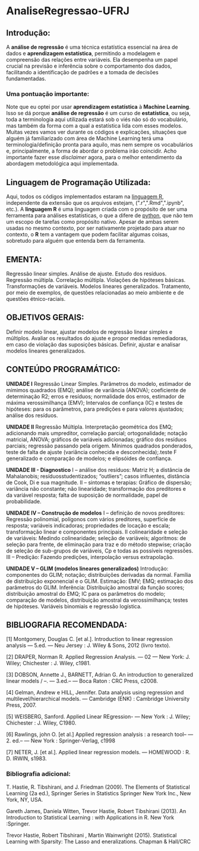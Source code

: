 # AnaliseRegressao-UFRJ

## Introdução:
A **análise de regressão** é uma técnica estatística essencial na área de dados e **aprendizagem estatística**, permitindo a modelagem e compreensão das relações entre variáveis. Ela desempenha um papel crucial na previsão e inferência sobre o comportamento dos dados, facilitando a identificação de padrões e a tomada de decisões fundamentadas.

### Uma pontuação importante:
Note que eu optei por usar **aprendizagem estatística** à **Machine Learning**. Isso se dá porque **análise de regressão** é um curso de **estatística**, ou seja, toda a terminologia aqui utilizada estará sob o viés não só do vocabulário, mas também da forma com a qual a estatística lida com esses modelos. Muitas vezes vamos ver durante os códigos e explicações, situações que alguém já familiarizado com área de Machine Learning terá uma terminologia/definição pronta para aquilo, mas nem sempre os vocabulários e, principalmente, a forma de abordar o problema irão coincidir. Acho importante fazer esse *disclaimer* agora, para o melhor entendimento da abordagem metodológica aqui implementada.

## Linguagem de Programação Utilizada:
Aqui, todos os códigos implementados estaram na [linguagem R](https://www.r-project.org/other-docs.html), independente da extensão que os arquivos estejam, (".r",".Rmd",".ipynb", etc.). A **linguagem R** é uma linguagem criada com o propósito de ser uma ferramenta para análises estatísticas, o que a difere de [python](https://www.python.org/), que não tem um escopo de tarefas como propósito nativo. Apesar de ambas serem usadas no mesmo contexto, por ser nativamente projetado para atuar no contexto, o **R** tem a vantagem que podem facilitar algumas coisas, sobretudo para alguém que entenda bem da ferramenta.

## EMENTA:
Regressão linear simples. Análise de ajuste. Estudo dos resíduos. Regressão múltipla. Correlação múltipla. Violações de
hipóteses básicas. Transformações de variáveis. Modelos lineares generalizados. Tratamento, por meio de exemplos, de
questões relacionadas ao meio ambiente e de questões étnico-raciais.

## OBJETIVOS GERAIS:
Definir modelo linear, ajustar modelos de regressão linear simples e múltiplos. Avaliar os resultados do ajuste e propor
medidas remediadoras, em caso de violação das suposições básicas. Definir, ajustar e analisar modelos lineares
generalizados.

## CONTEÚDO PROGRAMÁTICO:

**UNIDADE I**
Regressão Linear Simples. Parâmetros do modelo, estimador de mímimos quadrados (EMQ); análise de variância (ANOVA);
coeficiente de determinação R2; erros e resíduos; normalidade dos erros, estimador de máxima verossimilhança (EMV);
Intervalos de confiança (IC) e testes de hipóteses: para os parâmetros, para predições e para valores ajustados; análise dos
resíduos.

**UNIDADE II**
Regressão Múltipla. Interpretação geométrica dos EMQ; adicionando mais umpreditor, correlação parcial; ortogonalidade;
notação matricial, ANOVA; gráficos de variáveis adicionadas; gráfico dos resíduos parciais; regressão passando pela origem.
Mínimos quadrados ponderados, teste de falta de ajuste (variância conhecida e desconhecida);.teste F generalizado e
comparação de modelos; e elipsóides de confiança.

**UNIDADE III - Diagnostico**
I – análise dos resíduos: Matriz H; a distância de Mahalanobis; resíduosstudentizados; “outliers”;
casos influentes, distância de Cook, Di e sua magnitude.
II – sintomas e terapias: Gráfico de dispersão; variância não constante; não linearidade; transformação dos preditores e da
variável resposta; falta de suposição de normalidade, papel de probabilidade.

**UNIDADE IV – Construção de modelos**
I – definição de novos preditores: Regressão polinomial, polígonos com vários preditores, superfície de resposta; variáveis
indicadoras; propriedades de locação e escala; transformação linear e componentes principais.
II colinearidade e seleção de variáveis: Medindo colinearidade; seleção de variáveis; algoritmos: de seleção para frente, de
eliminação para traz e do método stepwise; criação de seleção de sub-grupos de variáveis, Cp e todas as possíveis
regressões.
III – Predição: Fazendo predições, interpolação versus extrapolação.

**UNIDADE V – GLIM (modelos lineares generalizados)**
Introdução: componentes do GLIM; notação; distribuições derivadas da normal.
Família de distribuição exponencial e o GLIM.
Estimação: EMV; EMQ; estimação dos parâmetros do GLIM.
Inferência: Distribuição amostral da função scores; distribuição amostral do EMQ; IC para os parâmetros do modelo;
comparação de modelos, distribuição amostral da verossimilhança; testes de hipóteses. Variáveis binomiais e regressão
logística.


## BIBLIOGRAFIA RECOMENDADA:
[1] Montgomery, Douglas C. [et al.]. Introduction to linear regression analysis — 5.ed. — Neu Jersey : J. Wiley & Sons, 2012
(livro texto).

[2] DRAPER, Norman R. Applied Regression Analysis. — 02 — New York: J. Wiley; Chichester : J. Wiley, c1981.

[3] DOBSON, Annette J., BARNETT, Adrian G. An introduction to generalized linear models / –. — 3.ed.– — Boca Raton : CRC
Press, c2008.

[4] Gelman, Andrew e HILL, Jennifer. Data analysis using regression and multilevel/hierarchical models. — Cambridge (ENK)
: Cambridge University Press, 2007.

[5] WEISBERG, Sanford. Applied Linear REgression- — New York : J. Wiley; Chichester : J. Wiley, C1980.

[6] Rawlings, john O. [et al.] Applied regression analysis : a research tool– — 2. ed.– — New York : Springer-Verlag, c1998

[7] NETER, J. [et al.]. Applied linear regression models. — HOMEWOOD : R. D. IRWIN, s1983.

### Bibliografia adicional:
T. Hastie, R. Tibshirani, and J. Friedman (2009). The Elements of Statistical Learning (2a ed.), Springer Series in Statistics
Springer New York Inc., New York, NY, USA.

Gareth James, Daniela Witten, Trevor Hastie, Robert Tibshirani (2013). An Introduction to Statistical Learning : with
Applications in R. New York :Springer.

Trevor Hastie, Robert Tibshirani , Martin Wainwright (2015). Statistical Learning with Sparsity: The Lasso and eneralizations.
Chapman & Hall/CRC

